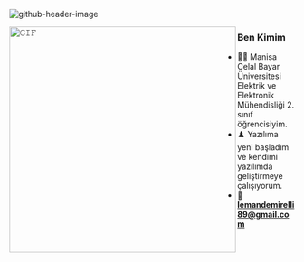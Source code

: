 
![github-header-image](https://user-images.githubusercontent.com/123953733/216626890-c000db8d-83cd-4aa1-bf6f-e0e4a6586841.png)

<a target="_blank"><img align="left" height="400" width="400" alt="𝙶𝙸𝙵" src=" https://user-images.githubusercontent.com/123953733/216637951-61e58501-6079-4ae4-bc42-458fbfb01ab2.gif "></a>

### Ben Kimim
- 👩‍💻 Manisa Celal Bayar Üniversitesi Elektrik ve Elektronik Mühendisliği 2. sınıf öğrencisiyim.
- ♟️ Yazılıma yeni başladım ve kendimi yazılımda geliştirmeye çalışıyorum.
- 📧 **lemandemirelli89@gmail.com**



